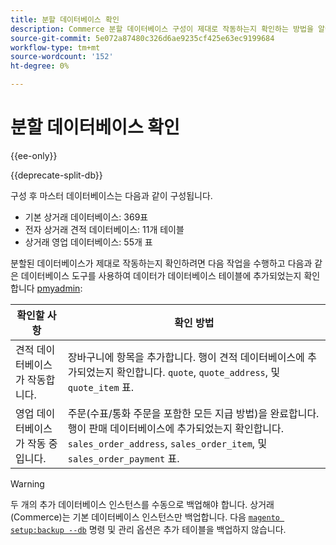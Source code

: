 ```yaml
---
title: 분할 데이터베이스 확인
description: Commerce 분할 데이터베이스 구성이 제대로 작동하는지 확인하는 방법을 알아봅니다.
source-git-commit: 5e072a87480c326d6ae9235cf425e63ec9199684
workflow-type: tm+mt
source-wordcount: '152'
ht-degree: 0%

---
```



# 분할 데이터베이스 확인

{{ee-only}}

{{deprecate-split-db}}

구성 후 마스터 데이터베이스는 다음과 같이 구성됩니다.

- 기본 상거래 데이터베이스: 369표
- 전자 상거래 견적 데이터베이스: 11개 테이블
- 상거래 영업 데이터베이스: 55개 표

분할된 데이터베이스가 제대로 작동하는지 확인하려면 다음 작업을 수행하고 다음과 같은 데이터베이스 도구를 사용하여 데이터가 데이터베이스 테이블에 추가되었는지 확인합니다 [pmyadmin](../../installation/prerequisites/optional-software.md#phpmyadmin):

| 확인할 사항 | 확인 방법 |
| -------------- | ------------- |
| 견적 데이터베이스가 작동합니다. | 장바구니에 항목을 추가합니다. 행이 견적 데이터베이스에 추가되었는지 확인합니다. `quote`, `quote_address`, 및 `quote_item` 표. |
| 영업 데이터베이스가 작동 중입니다. | 주문(수표/통화 주문을 포함한 모든 지급 방법)을 완료합니다. 행이 판매 데이터베이스에 추가되었는지 확인합니다. `sales_order_address`, `sales_order_item`, 및 `sales_order_payment` 표. |

>[!WARNING]
>
>두 개의 추가 데이터베이스 인스턴스를 수동으로 백업해야 합니다. 상거래(Commerce)는 기본 데이터베이스 인스턴스만 백업합니다. 다음 [`magento setup:backup --db`](../../installation/tutorials/backup.md) 명령 및 관리 옵션은 추가 테이블을 백업하지 않습니다.

